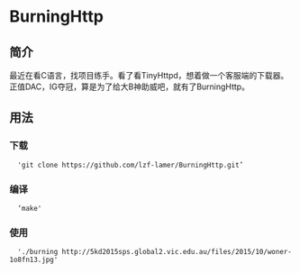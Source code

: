 # BurningHttp
## 简介
  最近在看C语言，找项目练手。看了看TinyHttpd，想着做一个客服端的下载器。正值DAC，IG夺冠，算是为了给大B神助威吧，就有了BurningHttp。
## 用法
  ### 下载
      'git clone https://github.com/lzf-lamer/BurningHttp.git’
  ### 编译
      ‘make'
  ### 使用
      './burning http://5kd2015sps.global2.vic.edu.au/files/2015/10/woner-1o8fn13.jpg'
  
